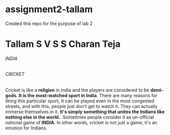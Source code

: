 # assignment2-tallam
Created this repo for the purpose of lab 2

# Tallam S V S S Charan Teja
###### INDIA

###### CRICKET

Cricket is like a **religion** in India and the players are considered to be **demi-gods**. **It is the most-watched sport in India**. There are many reasons for liking this particular sport, It can be played even in the most congested streets, and with this, people just don't get to watch it. They can actually immerse themselves in it. **It's simply something that unites the Indians like nothing else in the world.**. Sometimes people consider it as un-official national game of **INDIA**. In other words, cricket is not just a game, it's an emotion for Indians.